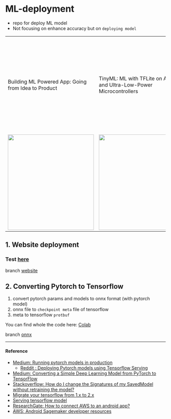 # ML-deployment

- repo for deploy ML model
- Not focusing on enhance accuracy but on `deploying model` 


<table>
  <tr>
    <td>Building ML Powered App: Going from Idea to Product</td>
     <td>TinyML: ML with TFLite on Android and Ultra-Low-Power Microcontrollers</td>
     <td>Practical Deep Learning for Cloud, Mobile, and Edge: Real-World AI & Computer-Vision Projects Using Python, Keras & TensorFlow</td>
  </tr>
  <tr>
    <td><img src="https://github.com/SpellOnYou/SpellOnYou.github.io/blob/master/assets/images/ml-app.jpg" width=270 height=300></td>
    <td><img src="https://github.com/SpellOnYou/SpellOnYou.github.io/blob/master/assets/images/tinyml.jpg width=270 height=300></td>
    <td><img src="https://github.com/SpellOnYou/SpellOnYou.github.io/blob/master/assets/images/cloudmobile.jpg" width=270 height=300></td>
  </tr>
 </table>


## 1. Website deployment

### Test [here](https://my-city-classifier.onrender.com/)

branch [website](https://github.com/SpellOnYou/deploy_ML_model/tree/website/)

## 2. Converting Pytorch to Tensorflow 

1. convert pytorch params and models to onnx format (with pytorch model)
2. onnx file to `checkpoint meta` file of tensorflow
3. meta to tensorflow `protbuf`

You can find whole the code here: [Colab](https://colab.research.google.com/drive/1SxlrvdVj8ozRo27dnwfAju83q5qlwZZg)

branch [onnx](https://github.com/SpellOnYou/ML-toy-project/tree/onnx/)

---

#### Reference

- [Medium: Running pytorch models in production](https://medium.com/styria-data-science-tech-blog/running-pytorch-models-in-production-fa09bebca622)
	- [Reddit : Deploying Pytorch models using Tensorflow Serving
](https://www.reddit.com/r/MachineLearning/comments/al0v4r/p_deploying_pytorch_models_using_tensorflow)
- [Medium: Converting a Simple Deep Learning Model from PyTorch to TensorFlow](https://towardsdatascience.com/converting-a-simple-deep-learning-model-from-pytorch-to-tensorflow-b6b353351f5d)
- [Stackoverflow: How do I change the Signatures of my SavedModel without retraining the model?](https://stackoverflow.com/questions/42801551/how-do-i-change-the-signatures-of-my-savedmodel-without-retraining-the-model)
- [Migrate your tensorflow from 1.x to 2.x](https://www.tensorflow.org/guide/migrate)
- [Serving tensorflow model](https://www.tensorflow.org/tfx/serving/serving_basic)
- [ResearchGate: How to connect AWS to an android app?](https://www.researchgate.net/post/How_to_connect_AWS_to_an_android_app)
- [AWS: Android Sagemaker developer resources](https://aws.amazon.com/sagemaker/developer-resources/)
